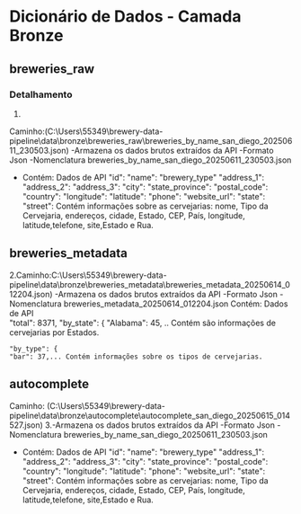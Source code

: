 # Dicionário de Dados - Camada Bronze

## breweries_raw
### Detalhamento 
1.
Caminho:(C:\Users\55349\brewery-data-pipeline\data\bronze\breweries_raw\breweries_by_name_san_diego_20250611_230503.json)
-Armazena os dados brutos extraídos da API
-Formato Json
-Nomenclatura breweries_by_name_san_diego_20250611_230503.json
- Contém: Dados de API  "id": 
    "name": 
    "brewery_type"
    "address_1": 
    "address_2": 
    "address_3": 
    "city": 
    "state_province": 
    "postal_code": 
    "country": 
    "longitude": 
    "latitude": 
    "phone": 
    "website_url": 
    "state": 
    "street": 
    Contém informações sobre as cervejarias: nome, Tipo da Cervejaria, endereços, cidade, Estado, CEP, País, longitude, latitude,telefone, site,Estado e Rua. 
    
 ## breweries_metadata
2.Caminho:C:\Users\55349\brewery-data-pipeline\data\bronze\breweries_metadata\breweries_metadata_20250614_012204.json)
-Armazena os dados brutos extraídos da API 
-Formato Json
-Nomenclatura breweries_metadata_20250614_012204.json
Contém: Dados de API  
  "total": 8371,
  "by_state": {
    "Alabama": 45, .. Contém são informações de cervejarias por Estados.

    "by_type": {
    "bar": 37,... Contém informações sobre os tipos de cervejarias.

 ## autocomplete
 Caminho: (C:\Users\55349\brewery-data-pipeline\data\bronze\autocomplete\autocomplete_san_diego_20250615_014527.json)
3.-Armazena os dados brutos extraídos da API
-Formato Json
-Nomenclatura breweries_by_name_san_diego_20250611_230503.json
- Contém: Dados de API  "id": 
    "name": 
    "brewery_type"
    "address_1": 
    "address_2": 
    "address_3": 
    "city": 
    "state_province": 
    "postal_code": 
    "country": 
    "longitude": 
    "latitude": 
    "phone": 
    "website_url": 
    "state": 
    "street": 
    Contém informações sobre as cervejarias: nome, Tipo da Cervejaria, endereços, cidade, Estado, CEP, País, longitude, latitude,telefone, site,Estado e Rua. 


